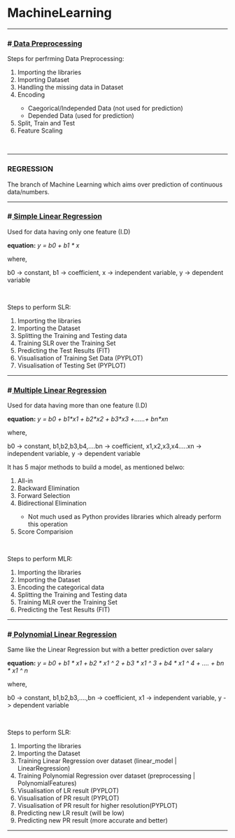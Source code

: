 # MachineLearning
<hr/>
<h3>#<a href="https://github.com/ayushved78/MachineLearning/tree/master/1.%20Data%20Preprocessing"> Data Preprocessing </a></h3>
<p>Steps for perfrming Data Preprocessing:<ol>
  <li> Importing the libraries </li>
  <li> Importing Dataset</li>
  <li> Handling the missing data in Dataset</li>
  <li> Encoding</li>
    <ul>
      <li> Caegorical/Independed Data (not used for prediction) </li>
      <li> Depended Data (used for prediction) </li>
    </ul>
  <li> Split, Train and Test </li>
  <li> Feature Scaling</li>
</ol></p>
<br/>
<hr/>
<h3>REGRESSION</h3>
<p>The branch of Machine Learning which aims over prediction of continuous data/numbers.</p>
<hr/>
<h3>#<a href="https://github.com/ayushved78/MachineLearning/tree/master/2.%20Simple%20Linear%20Regression"> Simple Linear Regression </a></h3>
<p> Used for data having only one feature (I.D)</p>
<p><strong>equation:</strong> <em> y = b0 + b1 * x </em></p>
<p>where,</p>
    b0 -> constant,
    b1 -> coefficient,
    x  -> independent variable,
    y  -> dependent variable
</p>
<br/>
<p> Steps to perform SLR:
<ol>
  <li> Importing the libraries </li>
  <li> Importing the Dataset</li>
  <li> Splitting the Training and Testing data</li>
  <li> Training SLR over the Training Set</li>
  <li> Predicting the Test Results (FIT)</li>
  <li> Visualisation of Training Set Data (PYPLOT)</li>
  <li> Visualisation of Testing Set (PYPLOT)</li>
</ol></p>
<hr/>
<h3>#<a href="https://github.com/ayushved78/MachineLearning/tree/master/3.%20Multiple%20Linear%20Regression"> Multiple Linear Regression </a></h3>
<p> Used for data having more than one feature (I.D)</p>
<p><strong>equation:</strong> <em> y = b0 + b1*x1 + b2*x2 + b3*x3 +......+ bn*xn</em></p>
<p>where,</p>
    b0 -> constant,
    b1,b2,b3,b4,....bn -> coefficient,
    x1,x2,x3,x4.....xn  -> independent variable,
    y  -> dependent variable
</p>
<p> It has 5 major methods to build a model, as mentioned belwo:</p>
<ol>
  <li> All-in</li>
  <li> Backward Elimination</li>
  <li> Forward Selection</li>
  <li> Bidirectional Elimination</li>
  <ul>
    <li> Not much used as Python provides libraries which already perform this operation</li>
  </ul>
  <li> Score Comparision</li>
</ol>
<br/>
<p>Steps to perform MLR:
<ol>
  <li> Importing the libraries </li>
  <li> Importing the Dataset</li>
  <li> Encoding the categorical data</li>
  <li> Splitting the Training and Testing data</li>
  <li> Training MLR over the Training Set</li>
  <li> Predicting the Test Results (FIT)</li>
</ol></p>
<hr/>
<h3>#<a href="https://github.com/ayushved78/MachineLearning/tree/master/4.%20Polynomial%20Regression"> Polynomial Linear Regression </a></h3>
<p> Same like the Linear Regression but with a better prediction over salary</p>
<p><strong>equation:</strong> <em> y = b0 + b1 * x1 + b2 * x1 ^ 2 + b3 * x1 ^ 3 + b4 * x1 ^ 4 + .... + bn * x1 ^ n </em></p>
<p>where,</p>
    b0 -> constant,
    b1,b2,b3,....,bn -> coefficient,
    x1  -> independent variable,
    y  -> dependent variable
</p>
<br/>
<p> Steps to perform SLR:
<ol>
  <li> Importing the libraries </li>
  <li> Importing the Dataset</li>
  <li> Training Linear Regression over dataset (linear_model | LinearRegression)</li>
  <li> Training Polynomial Regression over dataset (preprocessing | PolynomialFeatures)</li>
  <li> Visualisation of LR result (PYPLOT)</li>
  <li> Visualisation of PR result (PYPLOT)</li>
  <li> Visualisation of PR result for  higher resolution(PYPLOT)</li>
  <li> Predicting new LR result (will be low)</li>
  <li> Predicting new PR result (more accurate and better)</li>
</ol></p>
<hr/>
